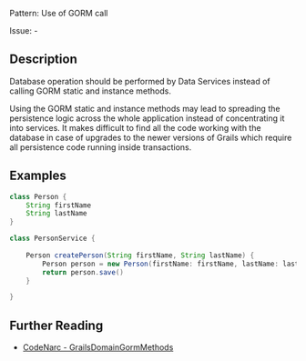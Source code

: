 Pattern: Use of GORM call

Issue: -

## Description

Database operation should be performed by Data Services instead of calling GORM static and instance methods.

Using the GORM static and instance methods may lead to spreading the persistence logic across the whole application instead of concentrating it into services. It makes difficult to find all the code working with the database in case of upgrades to the newer versions of Grails which require all persistence code running inside transactions.

## Examples

``` groovy
class Person {
	String firstName
	String lastName
}

class PersonService {
	
	Person createPerson(String firstName, String lastName) {
		Person person = new Person(firstName: firstName, lastName: lastName)
		return person.save()
	}

}
```

## Further Reading

* [CodeNarc - GrailsDomainGormMethods](https://codenarc.github.io/CodeNarc/codenarc-rules-grails.html#grailsdomaingormmethods-rule)